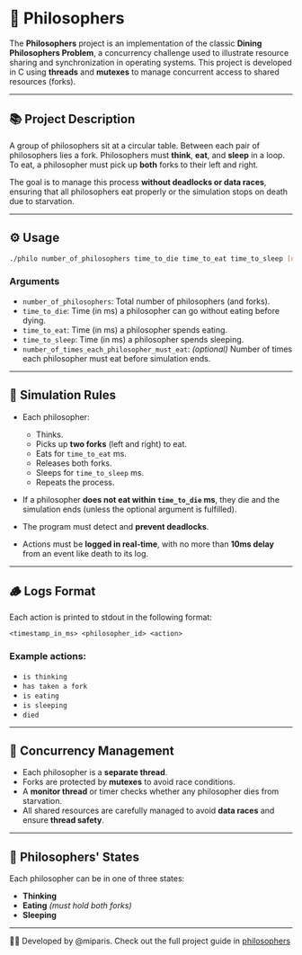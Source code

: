 
# 🧠 Philosophers

The **Philosophers** project is an implementation of the classic **Dining Philosophers Problem**, a concurrency challenge used to illustrate resource sharing and synchronization in operating systems. This project is developed in C using **threads** and **mutexes** to manage concurrent access to shared resources (forks).

---

## 📚 Project Description

A group of philosophers sit at a circular table. Between each pair of philosophers lies a fork. Philosophers must **think**, **eat**, and **sleep** in a loop. To eat, a philosopher must pick up **both** forks to their left and right.

The goal is to manage this process **without deadlocks or data races**, ensuring that all philosophers eat properly or the simulation stops on death due to starvation.

---

## ⚙️ Usage

```bash
./philo number_of_philosophers time_to_die time_to_eat time_to_sleep [number_of_times_each_philosopher_must_eat]

```

### Arguments

- `number_of_philosophers`: Total number of philosophers (and forks).
- `time_to_die`: Time (in ms) a philosopher can go without eating before dying.
- `time_to_eat`: Time (in ms) a philosopher spends eating.
- `time_to_sleep`: Time (in ms) a philosopher spends sleeping.
- `number_of_times_each_philosopher_must_eat`: *(optional)* Number of times each philosopher must eat before simulation ends.

---

## 🔄 Simulation Rules

- Each philosopher:
  - Thinks.
  - Picks up **two forks** (left and right) to eat.
  - Eats for `time_to_eat` ms.
  - Releases both forks.
  - Sleeps for `time_to_sleep` ms.
  - Repeats the process.

- If a philosopher **does not eat within `time_to_die` ms**, they die and the simulation ends (unless the optional argument is fulfilled).
- The program must detect and **prevent deadlocks**.
- Actions must be **logged in real-time**, with no more than **10ms delay** from an event like death to its log.

---

## 🪵 Logs Format

Each action is printed to stdout in the following format:

```
<timestamp_in_ms> <philosopher_id> <action>
```

### Example actions:

- `is thinking`
- `has taken a fork`
- `is eating`
- `is sleeping`
- `died`

---

## 🧵 Concurrency Management

- Each philosopher is a **separate thread**.
- Forks are protected by **mutexes** to avoid race conditions.
- A **monitor thread** or timer checks whether any philosopher dies from starvation.
- All shared resources are carefully managed to avoid **data races** and ensure **thread safety**.

---

## 🧠 Philosophers' States

Each philosopher can be in one of three states:
- **Thinking**
- **Eating** *(must hold both forks)*
- **Sleeping**

---
👨‍💻 Developed by @miparis. Check out the full project guide in  [philosophers](https://app.gitbook.com/o/xcgqfjOLbGMBmRoxBpKN/s/oARAcOAadtRlDNvtSGWo/)
